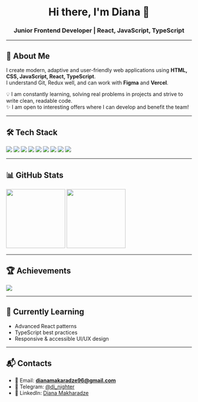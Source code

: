 <h1 align="center">Hi there, I'm Diana 👋</h1>
<h3 align="center">Junior Frontend Developer | React, JavaScript, TypeScript</h3>

---

## 🚀 About Me
I create modern, adaptive and user-friendly web applications using **HTML, CSS, JavaScript, React, TypeScript**.  
I understand Git, Redux well, and can work with **Figma** and **Vercel**.  

💡 I am constantly learning, solving real problems in projects and strive to write clean, readable code.  
✨ I am open to interesting offers where I can develop and benefit the team!

---

## 🛠️ Tech Stack
<p>
  <img src="https://img.shields.io/badge/HTML5-E34F26?style=for-the-badge&logo=html5&logoColor=white"/>
  <img src="https://img.shields.io/badge/CSS3-1572B6?style=for-the-badge&logo=css3&logoColor=white"/>
  <img src="https://img.shields.io/badge/JavaScript-F7DF1E?style=for-the-badge&logo=javascript&logoColor=black"/>
  <img src="https://img.shields.io/badge/TypeScript-3178C6?style=for-the-badge&logo=typescript&logoColor=white"/>
  <img src="https://img.shields.io/badge/React-20232A?style=for-the-badge&logo=react&logoColor=61DAFB"/>
  <img src="https://img.shields.io/badge/Redux-764ABC?style=for-the-badge&logo=redux&logoColor=white"/>
  <img src="https://img.shields.io/badge/Git-F05032?style=for-the-badge&logo=git&logoColor=white"/>
  <img src="https://img.shields.io/badge/Figma-F24E1E?style=for-the-badge&logo=figma&logoColor=white"/>
  <img src="https://img.shields.io/badge/Vercel-000000?style=for-the-badge&logo=vercel&logoColor=white"/>
</p>

---

## 📊 GitHub Stats
<p>
  <img height="160" src="https://github-readme-stats.vercel.app/api?username=dianka297&show_icons=true&theme=tokyonight&count_private=true"/>
  <img height="160" src="https://github-readme-stats.vercel.app/api/top-langs/?username=dianka297&layout=compact&theme=tokyonight"/>
</p>

---

## 🏆 Achievements
<p>
  <img src="https://github-profile-trophy.vercel.app/?username=dianka297&theme=onedark&no-frame=true&margin-w=15"/>
</p>

---

## 🌱 Currently Learning
- Advanced React patterns
- TypeScript best practices
- Responsive & accessible UI/UX design

---

## 📬 Contacts
- 📧 Email: **dianamakaradze96@gmail.com**  
- 💬 Telegram: [@di_nighter](https://t.me/di_nighter)  
- 💼 LinkedIn: [Diana Makharadze](https://www.linkedin.com/in/diana-makharadze-61a947332/)  

